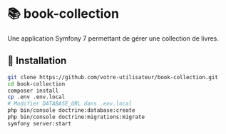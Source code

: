 # 📚 book-collection

Une application Symfony 7 permettant de gérer une collection de livres.

## 🚀 Installation

```bash
git clone https://github.com/votre-utilisateur/book-collection.git
cd book-collection
composer install
cp .env .env.local
# Modifier DATABASE_URL dans .env.local
php bin/console doctrine:database:create
php bin/console doctrine:migrations:migrate
symfony server:start
